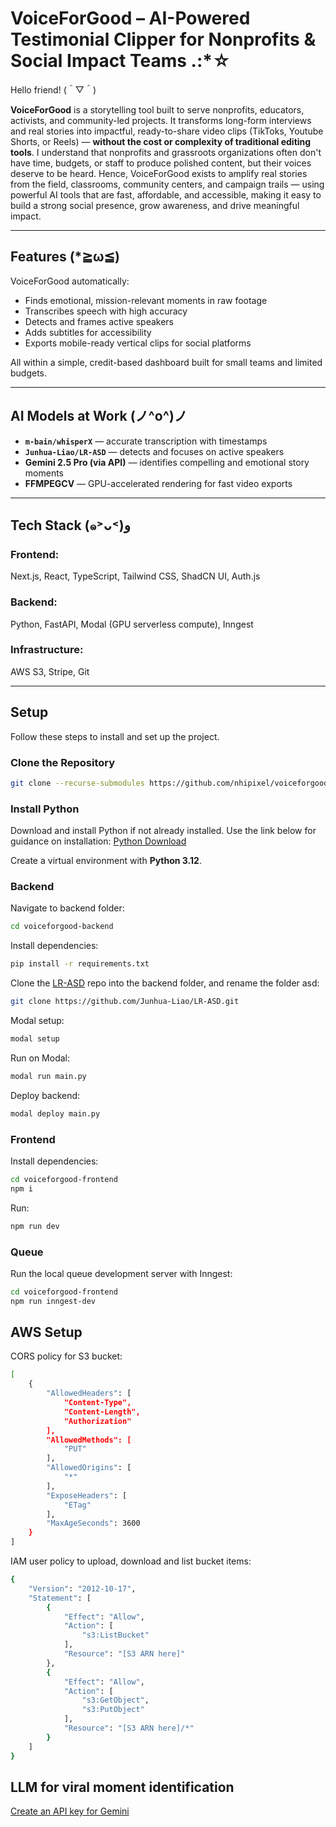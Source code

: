 # VoiceForGood – AI-Powered Testimonial Clipper for Nonprofits & Social Impact Teams .:*☆

Hello friend! (＾▽＾)

**VoiceForGood** is a storytelling tool built to serve nonprofits, educators, activists, and community-led projects. It transforms long-form interviews and real stories into impactful, ready-to-share video clips (TikToks, Youtube Shorts, or Reels) — **without the cost or complexity of traditional editing tools**. I understand that nonprofits and grassroots organizations often don't have time, budgets, or staff to produce polished content, but their voices deserve to be heard. Hence, VoiceForGood exists to amplify real stories from the field, classrooms, community centers, and campaign trails — using powerful AI tools that are fast, affordable, and accessible, making it easy to build a strong social presence, grow awareness, and drive meaningful impact.

---

## Features (*≧ω≦)

VoiceForGood automatically:

- Finds emotional, mission-relevant moments in raw footage
- Transcribes speech with high accuracy
- Detects and frames active speakers
- Adds subtitles for accessibility
- Exports mobile-ready vertical clips for social platforms

All within a simple, credit-based dashboard built for small teams and limited budgets.

---

## AI Models at Work (ノ^o^)ノ

- **`m-bain/whisperX`** — accurate transcription with timestamps  
- **`Junhua-Liao/LR-ASD`** — detects and focuses on active speakers  
- **Gemini 2.5 Pro (via API)** — identifies compelling and emotional story moments  
- **FFMPEGCV** — GPU-accelerated rendering for fast video exports  

---

## Tech Stack (๑˃ᴗ˂)ﻭ

### Frontend:  
Next.js, React, TypeScript, Tailwind CSS, ShadCN UI, Auth.js

### Backend:  
Python, FastAPI, Modal (GPU serverless compute), Inngest

### Infrastructure:  
AWS S3, Stripe, Git 

---

## Setup

Follow these steps to install and set up the project.

### Clone the Repository

```bash
git clone --recurse-submodules https://github.com/nhipixel/voiceforgood-ai-testimonial-highlighter.git
```

### Install Python

Download and install Python if not already installed. Use the link below for guidance on installation:
[Python Download](https://www.python.org/downloads/)

Create a virtual environment with **Python 3.12**.

### Backend

Navigate to backend folder:

```bash
cd voiceforgood-backend
```

Install dependencies:

```bash
pip install -r requirements.txt
```

Clone the [LR-ASD](https://github.com/Junhua-Liao/LR-ASD) repo into the backend folder, and rename the folder asd:

```bash
git clone https://github.com/Junhua-Liao/LR-ASD.git
```

Modal setup:

```bash
modal setup
```

Run on Modal:

```bash
modal run main.py
```

Deploy backend:

```bash
modal deploy main.py
```

### Frontend

Install dependencies:

```bash
cd voiceforgood-frontend
npm i
```

Run:

```bash
npm run dev
```

### Queue

Run the local queue development server with Inngest:

```bash
cd voiceforgood-frontend
npm run inngest-dev
```

## AWS Setup

CORS policy for S3 bucket:

```bash
[
    {
        "AllowedHeaders": [
            "Content-Type",
            "Content-Length",
            "Authorization"
        ],
        "AllowedMethods": [
            "PUT"
        ],
        "AllowedOrigins": [
            "*"
        ],
        "ExposeHeaders": [
            "ETag"
        ],
        "MaxAgeSeconds": 3600
    }
]
```

IAM user policy to upload, download and list bucket items:

```bash
{
    "Version": "2012-10-17",
    "Statement": [
        {
            "Effect": "Allow",
            "Action": [
                "s3:ListBucket"
            ],
            "Resource": "[S3 ARN here]"
        },
        {
            "Effect": "Allow",
            "Action": [
                "s3:GetObject",
                "s3:PutObject"
            ],
            "Resource": "[S3 ARN here]/*"
        }
    ]
}
```

## LLM for viral moment identification

[Create an API key for Gemini](https://ai.google.dev/gemini-api/docs/quickstart?lang=python)
